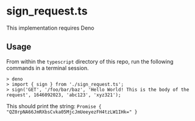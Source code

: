 # sign_request.ts

This implementation requires Deno

## Usage

From within the `typescript` directory of this repo, run the following commands in a terminal session.

```
> deno
> import { sign } from './sign_request.ts';
> sign('GET', '/foo/bar/baz', 'Hello World! This is the body of the request', 1646092023, 'abc123', 'xyz321');
```

This should print the string: `Promise { "QZ0rpNA66JmRXbsCvka05MjcJmUeeyezFH4tzLW1IHk=" }`
